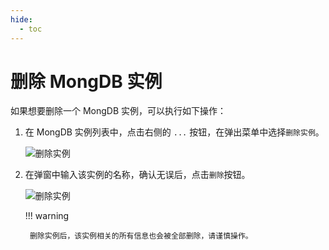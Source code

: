 ```yaml
---
hide:
  - toc
---
```


# 删除 MongDB 实例

如果想要删除一个 MongDB 实例，可以执行如下操作：

1. 在 MongDB 实例列表中，点击右侧的 `...` 按钮，在弹出菜单中选择`删除实例`。

    ![删除实例](https://docs.daocloud.io/daocloud-docs-images/docs/zh/docs/middleware/mongodb/images/delete1.jpg)

2. 在弹窗中输入该实例的名称，确认无误后，点击`删除`按钮。

    ![删除实例](https://docs.daocloud.io/daocloud-docs-images/docs/zh/docs/middleware/mongodb/images/delete2.jpg)

    !!! warning

        删除实例后，该实例相关的所有信息也会被全部删除，请谨慎操作。